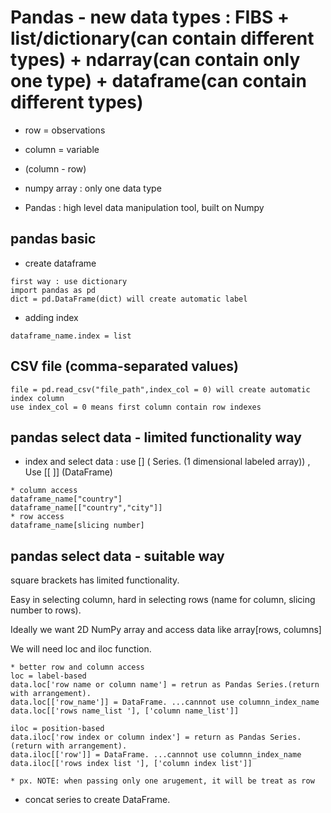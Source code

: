 # Pandas - new data types : FIBS + list/dictionary(can contain different types) + ndarray(can contain only one type) + dataframe(can contain different types) 
* row = observations
* column = variable
* (column - row)

* numpy array : only one data type
* Pandas : high level data manipulation tool, built on Numpy

## pandas basic

* create dataframe
```
first way : use dictionary
import pandas as pd 
dict = pd.DataFrame(dict) will create automatic label
```
* adding index 
```
dataframe_name.index = list
```
## CSV file (comma-separated values)
```
file = pd.read_csv("file_path",index_col = 0) will create automatic index column
use index_col = 0 means first column contain row indexes
```

## pandas select data - limited functionality way 
* index and select data : use [] ( Series. (1 dimensional labeled array)) , Use [[ ]] (DataFrame)
```
* column access
dataframe_name["country"]
dataframe_name[["country","city"]]
* row access
dataframe_name[slicing number]
```


## pandas select data - suitable way 

square brackets has limited functionality.

Easy in selecting column, hard in selecting rows (name for column, slicing number to rows).

Ideally we want 2D NumPy array and access data like array[rows, columns]

We will need loc and iloc function. 

```
* better row and column access
loc = label-based
data.loc['row name or column name'] = retrun as Pandas Series.(return with arrangement).
data.loc[['row_name']] = DataFrame. ...cannnot use columnn_index_name
data.loc[['rows name_list '], ['column name_list']]

iloc = position-based
data.iloc['row index or column index'] = return as Pandas Series.(return with arrangement).
data.iloc[['row']] = DataFrame. ...cannnot use columnn_index_name
data.iloc[['rows index list '], ['column index list']]

* px. NOTE: when passing only one arugement, it will be treat as row
```
* concat series to create DataFrame.







